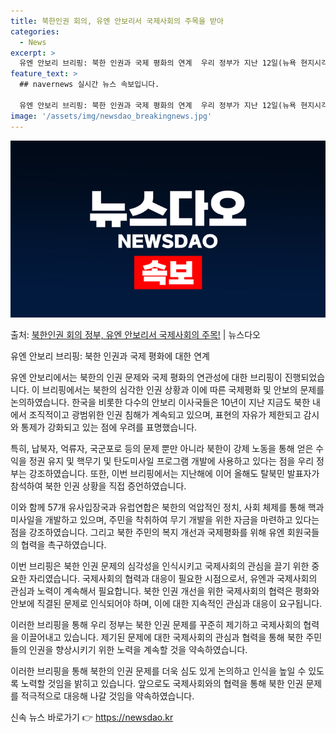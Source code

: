 ```yaml
---
title: 북한인권 회의, 유엔 안보리서 국제사회의 주목을 받아
categories:
  - News
excerpt: >
  유엔 안보리 브리핑: 북한 인권과 국제 평화의 연계  우리 정부가 지난 12일(뉴욕 현지시각) 유엔 안전보장…
feature_text: >
  ## navernews 실시간 뉴스 속보입니다.

  유엔 안보리 브리핑: 북한 인권과 국제 평화의 연계  우리 정부가 지난 12일(뉴욕 현지시각) 유엔 안전보장…
image: '/assets/img/newsdao_breakingnews.jpg'
---
```


![뉴스다오 속보](/assets/img/newsdao_breakingnews.jpg)

<p>출처: <a href="https://newsdao.kr/4224" rel="dofollow">북한인권 회의 정부, 유엔 안보리서 국제사회의 주목!</a> | 뉴스다오</p>

유엔 안보리 브리핑: 북한 인권과 국제 평화에 대한 연계

유엔 안보리에서는 북한의 인권 문제와 국제 평화의 연관성에 대한 브리핑이 진행되었습니다. 이 브리핑에서는 북한의 심각한 인권 상황과 이에 따른 국제평화 및 안보의 문제를 논의하였습니다. 한국을 비롯한 다수의 안보리 이사국들은 10년이 지난 지금도 북한 내에서 조직적이고 광범위한 인권 침해가 계속되고 있으며, 표현의 자유가 제한되고 감시와 통제가 강화되고 있는 점에 우려를 표명했습니다.

특히, 납북자, 억류자, 국군포로 등의 문제 뿐만 아니라 북한이 강제 노동을 통해 얻은 수익을 정권 유지 및 핵무기 및 탄도미사일 프로그램 개발에 사용하고 있다는 점을 우리 정부는 강조하였습니다. 또한, 이번 브리핑에서는 지난해에 이어 올해도 탈북민 발표자가 참석하여 북한 인권 상황을 직접 증언하였습니다.

이와 함께 57개 유사입장국과 유럽연합은 북한의 억압적인 정치, 사회 체제를 통해 핵과 미사일을 개발하고 있으며, 주민을 착취하여 무기 개발을 위한 자금을 마련하고 있다는 점을 강조하였습니다. 그리고 북한 주민의 복지 개선과 국제평화를 위해 유엔 회원국들의 협력을 촉구하였습니다.

이번 브리핑은 북한 인권 문제의 심각성을 인식시키고 국제사회의 관심을 끌기 위한 중요한 자리였습니다. 국제사회의 협력과 대응이 필요한 시점으로서, 유엔과 국제사회의 관심과 노력이 계속해서 필요합니다. 북한 인권 개선을 위한 국제사회의 협력은 평화와 안보에 직결된 문제로 인식되어야 하며, 이에 대한 지속적인 관심과 대응이 요구됩니다.

이러한 브리핑을 통해 우리 정부는 북한 인권 문제를 꾸준히 제기하고 국제사회의 협력을 이끌어내고 있습니다. 제기된 문제에 대한 국제사회의 관심과 협력을 통해 북한 주민들의 인권을 향상시키기 위한 노력을 계속할 것을 약속하였습니다.

이러한 브리핑을 통해 북한의 인권 문제를 더욱 심도 있게 논의하고 인식을 높일 수 있도록 노력할 것임을 밝히고 있습니다. 앞으로도 국제사회와의 협력을 통해 북한 인권 문제를 적극적으로 대응해 나갈 것임을 약속하였습니다. 

신속 뉴스 바로가기 👉 <a href="https://newsdao.kr" rel="dofollow">https://newsdao.kr</a>


